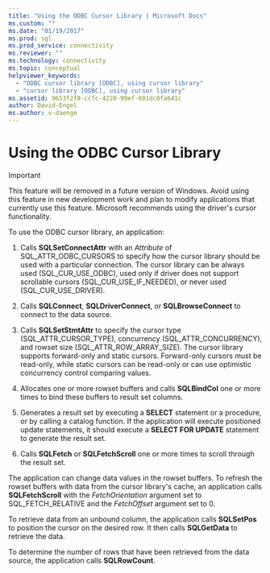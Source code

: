 ```yaml
---
title: "Using the ODBC Cursor Library | Microsoft Docs"
ms.custom: ""
ms.date: "01/19/2017"
ms.prod: sql
ms.prod_service: connectivity
ms.reviewer: ""
ms.technology: connectivity
ms.topic: conceptual
helpviewer_keywords: 
  - "ODBC cursor library [ODBC], using cursor library"
  - "cursor library [ODBC], using cursor library"
ms.assetid: 9653f2f8-ccfc-4220-99ef-601dc0fa641c
author: David-Engel
ms.author: v-daenge
---
```

# Using the ODBC Cursor Library
> [!IMPORTANT]  
>  This feature will be removed in a future version of Windows. Avoid using this feature in new development work and plan to modify applications that currently use this feature. Microsoft recommends using the driver's cursor functionality.  
  
 To use the ODBC cursor library, an application:  
  
1.  Calls **SQLSetConnectAttr** with an *Attribute* of SQL_ATTR_ODBC_CURSORS to specify how the cursor library should be used with a particular connection. The cursor library can be always used (SQL_CUR_USE_ODBC), used only if driver does not support scrollable cursors (SQL_CUR_USE_IF_NEEDED), or never used (SQL_CUR_USE_DRIVER).  
  
2.  Calls **SQLConnect**, **SQLDriverConnect**, or **SQLBrowseConnect** to connect to the data source.  
  
3.  Calls **SQLSetStmtAttr** to specify the cursor type (SQL_ATTR_CURSOR_TYPE), concurrency (SQL_ATTR_CONCURRENCY), and rowset size (SQL_ATTR_ROW_ARRAY_SIZE). The cursor library supports forward-only and static cursors. Forward-only cursors must be read-only, while static cursors can be read-only or can use optimistic concurrency control comparing values.  
  
4.  Allocates one or more rowset buffers and calls **SQLBindCol** one or more times to bind these buffers to result set columns.  
  
5.  Generates a result set by executing a **SELECT** statement or a procedure, or by calling a catalog function. If the application will execute positioned update statements, it should execute a **SELECT FOR UPDATE** statement to generate the result set.  
  
6.  Calls **SQLFetch** or **SQLFetchScroll** one or more times to scroll through the result set.  
  
 The application can change data values in the rowset buffers. To refresh the rowset buffers with data from the cursor library's cache, an application calls **SQLFetchScroll** with the *FetchOrientation* argument set to SQL_FETCH_RELATIVE and the *FetchOffset* argument set to 0.  
  
 To retrieve data from an unbound column, the application calls **SQLSetPos** to position the cursor on the desired row. It then calls **SQLGetData** to retrieve the data.  
  
 To determine the number of rows that have been retrieved from the data source, the application calls **SQLRowCount**.
